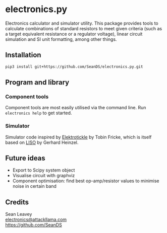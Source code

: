 # electronics.py

Electronics calculator and simulator utility. This package provides tools
to calculate combinations of standard resistors to meet given criteria
(such as a target equivalent resistance or a regulator voltage), linear
circuit simulation and SI unit formatting, among other things.

## Installation
```bash
pip3 install git+https://github.com/SeanDS/electronics.py.git
```

## Program and library

### Component tools
Component tools are most easily utilised via the command line. Run
`electronics help` to get started.

### Simulator
Simulator code inspired by [Elektrotickle](https://github.com/tobin/Elektrotickle/)
by Tobin Fricke, which is itself based on [LISO](http://www2.mpq.mpg.de/~ros/geo600_docu/soft/liso/manual.pdf)
by Gerhard Heinzel.

## Future ideas
  - Export to Scipy system object
  - Visualise circuit with graphviz
  - Component optimisation: find best op-amp/resistor values to minimise
    noise in certain band

## Credits
Sean Leavey  
<electronics@attackllama.com>  
https://github.com/SeanDS
